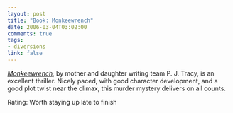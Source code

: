 ```yaml
--- 
layout: post
title: "Book: Monkeewrench"
date: 2006-03-04T03:02:00
comments: true
tags:
- diversions
link: false
---
```

_<a href="http://www.amazon.com/gp/product/045121157X/sr=8-1/qid=1141484409/ref=pd_bbs_1/102-2955314-8712907?%5Fencoding=UTF8" title="Monkeewrench">Monkeewrench</a>_, by mother and daughter writing team P. J. Tracy, is an excellent thriller. Nicely paced, with good character development, and a good plot twist near the climax, this murder mystery delivers on all counts.

Rating: Worth staying up late to finish
